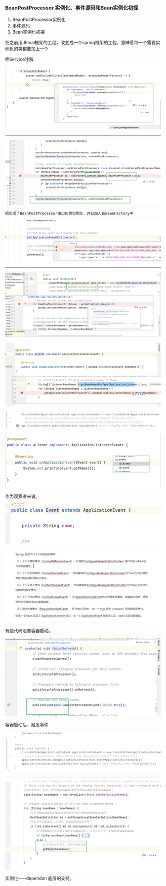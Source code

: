 ###  **BeanPostProcessor 实例化、事件源码和Bean实例化初探**

1. BeanPostProcessor实例化
2. 事件源码
3. Bean实例化初探



把之前用JFInal框架的工程，改变成一个spring框架的工程，意味着每一个需要实例化的类都要加上一个

@Service注解



![image-20221210160149931](4、BeanPostProcessor和Bean实例化初探.assets/image-20221210160149931.png)

------

![image-20221210161139775](4、BeanPostProcessor和Bean实例化初探.assets/image-20221210161139775.png)

```
把实现了BeanPostProcessor接口的类实例化，并且加入到BeanFactory中
```

![image-20221210161554946](4、BeanPostProcessor和Bean实例化初探.assets/image-20221210161554946.png)

------

![image-20221210162111272](4、BeanPostProcessor和Bean实例化初探.assets/image-20221210162111272.png)

![image-20221210162428534](4、BeanPostProcessor和Bean实例化初探.assets/image-20221210162428534.png)

![image-20221210162620987](4、BeanPostProcessor和Bean实例化初探.assets/image-20221210162620987.png)

![image-20221210163308806](4、BeanPostProcessor和Bean实例化初探.assets/image-20221210163308806.png)

作为观察者来说。

![image-20221210165750175](4、BeanPostProcessor和Bean实例化初探.assets/image-20221210165750175.png)

![image-20221210171307391](4、BeanPostProcessor和Bean实例化初探.assets/image-20221210171307391.png)



有些代码阻塞容器启动。

![image-20221210171537168](4、BeanPostProcessor和Bean实例化初探.assets/image-20221210171537168.png)



容器启动后，触发事件

![image-20221210172329677](4、BeanPostProcessor和Bean实例化初探.assets/image-20221210172329677.png)

------

![image-20221210180030670](4、BeanPostProcessor和Bean实例化初探.assets/image-20221210180030670.png)



实例化----dependon  底层的支持。